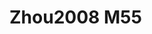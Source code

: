 # Zhou2008 M55
<a name="material" />
<script type="application/ld+json">

  {
    "@context": "https://schema.org/",
    "@type": "ChemicalSubstance",
    "http://purl.org/dc/terms/conformsTo":
      {
        "@type": "CreativeWork",
        "@id": "https://bioschemas.org/profiles/ChemicalSubstance/0.4-RELEASE/"
      },
    "@id": "https://egonw.github.io/nanowiki/nanowiki267.html#material",
    "name": "Zhou2008 M55",
    "sameAs: "http://127.0.0.1/mediawiki/index.php/Special:URIResolver/Zhou2008_M55"
  }
</script>

